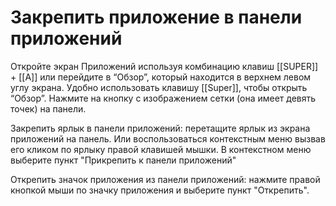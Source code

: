 # Закрепить приложение в панели приложений

Откройте экран Приложений используя комбинацию клавиш [[SUPER]] + [[A]] или перейдите в “Обзор”, который находится в верхнем левом углу экрана. Удобно использовать клавишу [[Super]], чтобы открыть “Обзор”. Нажмите на кнопку с изображением сетки (она имеет девять точек) на панели.

Закрепить ярлык в панели приложений: перетащите ярлык из экрана приложений на панель. Или воспользоваться контекстным меню вызвав его кликом по ярлыку правой клавишей мышки. В контекстном меню выберите пункт "Прикрепить к панели приложений"

Открепить значок приложения из панели приложений: нажмите правой кнопкой мыши по значку приложения и выберите пункт "Открепить".
